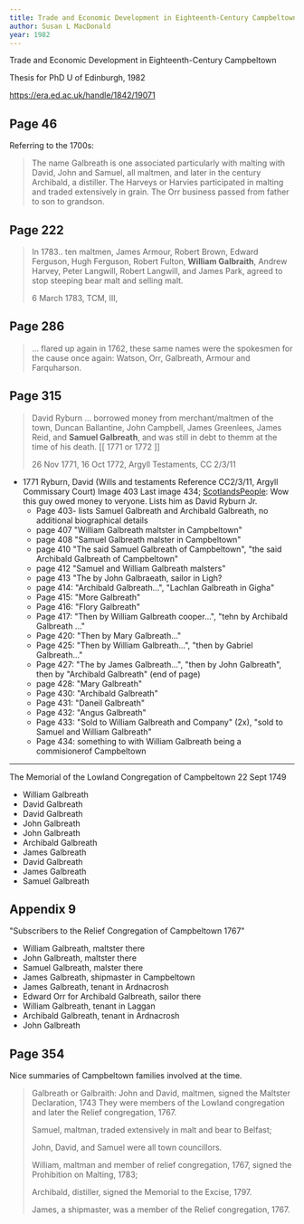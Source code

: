 ```yaml
---
title: Trade and Economic Development in Eighteenth-Century Campbeltown
author: Susan L MacDonald
year: 1982
---
```


Trade and Economic Development in Eighteenth-Century Campbeltown

Thesis for PhD U of Edinburgh, 1982

https://era.ed.ac.uk/handle/1842/19071

## Page 46

Referring to the 1700s:

> The name Galbreath is one associated particularly with malting
> with David, John and Samuel, all maltmen, and
> later in the century Archibald, a distiller.
> The Harveys or Harvies participated in malting and 
> traded extensively in grain.  The Orr business passed from father to son to grandson.

## Page 222

> In 1783.. ten maltmen, James Armour, Robert Brown, Edward Ferguson, Hugh Ferguson,
> Robert Fulton, **William Galbraith**, Andrew Harvey, Peter Langwill, Robert Langwill,
> and James Park, agreed to stop steeping bear malt and selling malt.
> 
> 6 March 1783, TCM, III, 

## Page 286

>... flared up again in 1762, these same names were the
> spokesmen for the cause once again: Watson, Orr, Galbreath, Armour and Farquharson.

## Page 315

> David Ryburn ... borrowed money from merchant/maltmen of the town, 
> Duncan Ballantine, John Campbell, James Greenlees,
> James Reid, and **Samuel Galbreath**, and was still in
> debt to themm at the time of his death. [[ 1771 or 1772 ]]
> 
>  26 Nov 1771, 16 Oct 1772, Argyll Testaments, CC 2/3/11

* 1771 Ryburn, David (Wills and testaments Reference CC2/3/11, Argyll Commissary Court) Image 403 Last image 434; [ScotlandsPeople](https://www.scotlandspeople.gov.uk/view-image/nrs_wills_testaments/780435?image=2&session=200834&return_row=1):  Wow this guy owed money to veryone.  Lists him as David Ryburn Jr.
    * Page 403- lists Samuel Galbreath and Archibald Galbreath, no additional biographical details
    * page 407 "William Galbreath maltster in Campbeltown"
    * page 408 "Samuel Galbreath malster in Campbeltown"
    * page 410 "The said Samuel Galbreath of Campbeltown", "the said Archibald Galbreath of Campbeltown"
    * page 412 "Samuel and William Galbreath malsters"
    * page 413 "The by John Galbraeath, sailor in Ligh?
    * page 414: "Archibald Galbreath...", "Lachlan Galbreath in Gigha"
    * Page 415: "More Galbreath"
    * Page 416: "Flory Galbreath"
    * Page 417: "Then by William Galbreath cooper...", "tehn by Archibald Galbreath ..."
    * Page 420: "Then by Mary Galbreath..."
    * Page 425: "Then by William Galbreath...", "then by Gabriel Galbreath..."
    * Page 427: "The by James Galbreath...", "then by John Galbreath", then by "Archibald Galbreath" (end of page)
    * page 428: "Mary Galbreath"
    * Page 430: "Archibald Galbreath"
    * Page 431: "Daneil Galbreath"
    * Page 432: "Angus Galbreath"
    * Page 433: "Sold to William Galbreath and Company" (2x), "sold to Samuel and William Galbreath"
    * Page 434: something to with William Galbreath being a commisionerof Campbeltown

---

The Memorial of the Lowland Congregation of Campbeltown 22 Sept 1749

* William Galbreath
* David Galbreath
* David Galbreath
* John Galbreath
* John Galbreath
* Archibald Galbreath
* James Galbreath
* David Galbreath
* James Galbreath
* Samuel Galbreath

## Appendix 9

"Subscribers to the Relief Congregation of Campbeltown 1767"

* William Galbreath, maltster there
* John Galbreath, maltster there
* Samuel Galbreath, malster there
* James Galbreath, shipmaster in Campbeltown
* James Galbreath, tenant in Ardnacrosh
* Edward Orr for Archibald Galbreath, sailor there
* William Galbreath, tenant in Laggan
* Archibald Galbreath, tenant in Ardnacrosh
* John Galbreath

## Page 354

Nice summaries of Campbeltown families involved at the time. 

> Galbreath or Galbraith: 
> John and David, maltmen, signed the Maltster Declaration, 1743
> They were members of the Lowland congregation and later the Relief congregation, 1767.
>
> Samuel, maltman, traded extensively in malt and bear to Belfast;
> 
> John, David, and Samuel were all town councillors.
>
> William, maltman and member of relief congregation, 1767, signed
> the Prohibition on Malting, 1783;
>
> Archibald, distiller, signed the Memorial to the Excise, 1797.
>
> James, a shipmaster, was a member of the Relief congregation, 1767.

